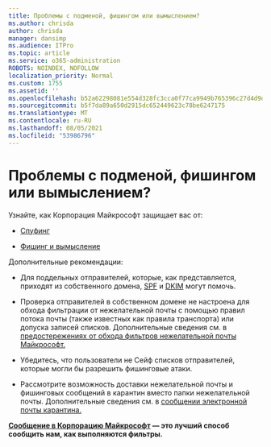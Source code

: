 ```yaml
---
title: Проблемы с подменой, фишингом или вымыслением?
ms.author: chrisda
author: chrisda
manager: dansimp
ms.audience: ITPro
ms.topic: article
ms.service: o365-administration
ROBOTS: NOINDEX, NOFOLLOW
localization_priority: Normal
ms.custom: 1755
ms.assetid: ''
ms.openlocfilehash: b52a62298081e554d328fc3cca0f77ca9949b765396c27d4d9da247f411d6d2c
ms.sourcegitcommit: b5f7da89a650d2915dc652449623c78be6247175
ms.translationtype: MT
ms.contentlocale: ru-RU
ms.lasthandoff: 08/05/2021
ms.locfileid: "53986796"
---
```

# <a name="issues-with-spoofing-phishing-or-impersonation"></a>Проблемы с подменой, фишингом или вымыслением?

Узнайте, как Корпорация Майкрософт защищает вас от:

- [Спуфинг](https://docs.microsoft.com/microsoft-365/security/office-365-security/anti-spoofing-protection)

- [Фишинг и вымысление](https://docs.microsoft.com/microsoft-365/security/office-365-security/atp-anti-phishing)

Дополнительные рекомендации:

- Для поддельных отправителей, которые, как представляется, приходят из собственного домена, [SPF](https://docs.microsoft.com/microsoft-365/security/office-365-security/set-up-spf-in-office-365-to-help-prevent-spoofing) и [DKIM](https://docs.microsoft.com/microsoft-365/security/office-365-security/use-dkim-to-validate-outbound-email) могут помочь.

- Проверка отправителей в собственном домене не настроена для обхода фильтрации от нежелательной почты с помощью правил потока почты (также известных как правила транспорта) или допуска записей списков. Дополнительные сведения см. в [предостережениях от обхода фильтров нежелательной почты Майкрософт.](https://docs.microsoft.com/exchange/troubleshoot/antispam/cautions-against-bypassing-spam-filters)

- Убедитесь, что пользователи [](https://support.office.com/article/BE1BAEA0-BEAB-4A30-B968-9004332336CE) не Сейф списков отправителей, которые могли бы разрешить фишинговые атаки.

- Рассмотрите возможность доставки нежелательной почты и фишинговых сообщений в карантин вместо папки нежелательной почты. Дополнительные сведения см. в [сообщении электронной почты карантина.](https://docs.microsoft.com/microsoft-365/security/office-365-security/quarantine-email-messages)

**[Сообщение в Корпорацию Майкрософт](https://support.office.com/article/b5caa9f1-cdf3-4443-af8c-ff724ea719d2) — это лучший способ сообщить нам, как выполняются фильтры.**
